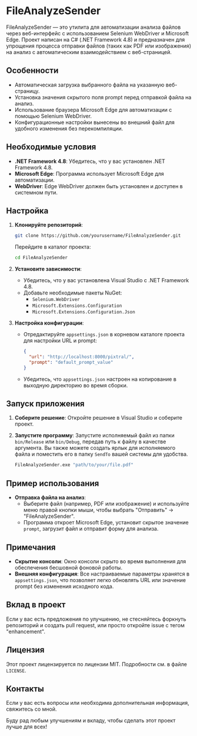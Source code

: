 ﻿# FileAnalyzeSender

FileAnalyzeSender — это утилита для автоматизации анализа файлов через веб-интерфейс с использованием Selenium WebDriver и Microsoft Edge. Проект написан на C# (.NET Framework 4.8) и предназначен для упрощения процесса отправки файлов (таких как PDF или изображения) на анализ с автоматическим взаимодействием с веб-страницей.

## Особенности
- Автоматическая загрузка выбранного файла на указанную веб-страницу.
- Установка значения скрытого поля prompt перед отправкой файла на анализ.
- Использование браузера Microsoft Edge для автоматизации с помощью Selenium WebDriver.
- Конфигурационные настройки вынесены во внешний файл для удобного изменения без перекомпиляции.

## Необходимые условия
- **.NET Framework 4.8**: Убедитесь, что у вас установлен .NET Framework 4.8.
- **Microsoft Edge**: Программа использует Microsoft Edge для автоматизации.
- **WebDriver**: Edge WebDriver должен быть установлен и доступен в системном пути.

## Настройка
1. **Клонируйте репозиторий**:
   ```sh
   git clone https://github.com/yourusername/FileAnalyzeSender.git
   ```
   Перейдите в каталог проекта:
   ```sh
   cd FileAnalyzeSender
   ```

2. **Установите зависимости**:
   - Убедитесь, что у вас установлена Visual Studio с .NET Framework 4.8.
   - Добавьте необходимые пакеты NuGet:
     - `Selenium.WebDriver`
     - `Microsoft.Extensions.Configuration`
     - `Microsoft.Extensions.Configuration.Json`

3. **Настройка конфигурации**:
   - Отредактируйте `appsettings.json` в корневом каталоге проекта для настройки URL и prompt:
     ```json
     {
       "url": "http://localhost:8000/pixtral/",
       "prompt": "default_prompt_value"
     }
     ```
   - Убедитесь, что `appsettings.json` настроен на копирование в выходную директорию во время сборки.

## Запуск приложения
1. **Соберите решение**:
   Откройте решение в Visual Studio и соберите проект.

2. **Запустите программу**:
   Запустите исполняемый файл из папки `bin/Release` или `bin/Debug`, передав путь к файлу в качестве аргумента. Вы также можете создать ярлык для исполняемого файла и поместить его в папку `SendTo` вашей системы для удобства.
   
   ```sh
   FileAnalyzeSender.exe "path/to/your/file.pdf"
   ```

## Пример использования
- **Отправка файла на анализ**:
  - Выберите файл (например, PDF или изображение) и используйте меню правой кнопки мыши, чтобы выбрать "Отправить" -> "FileAnalyzeSender".
  - Программа откроет Microsoft Edge, установит скрытое значение `prompt`, загрузит файл и отправит форму для анализа.

## Примечания
- **Скрытие консоли**: Окно консоли скрыто во время выполнения для обеспечения бесшовной фоновой работы.
- **Внешняя конфигурация**: Все настраиваемые параметры хранятся в `appsettings.json`, что позволяет легко обновлять URL или значение prompt без изменения исходного кода.

## Вклад в проект
Если у вас есть предложения по улучшению, не стесняйтесь форкнуть репозиторий и создать pull request, или просто откройте issue с тегом "enhancement".

## Лицензия
Этот проект лицензируется по лицензии MIT. Подробности см. в файле `LICENSE`.

## Контакты
Если у вас есть вопросы или необходима дополнительная информация, свяжитесь со мной.

Буду рад любым улучшениям и вкладу, чтобы сделать этот проект лучше для всех!

